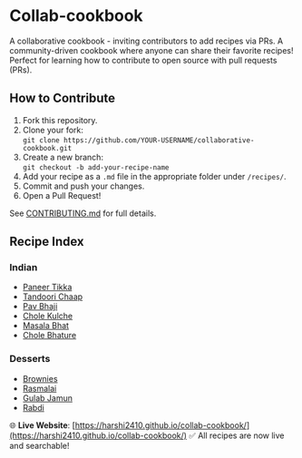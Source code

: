 # Collab-cookbook
A collaborative cookbook - inviting contributors to add recipes via PRs.
A community-driven cookbook where anyone can share their favorite recipes!  
Perfect for learning how to contribute to open source with pull requests (PRs).

## How to Contribute

1. Fork this repository.
2. Clone your fork:  
   `git clone https://github.com/YOUR-USERNAME/collaborative-cookbook.git`
3. Create a new branch:  
   `git checkout -b add-your-recipe-name`
4. Add your recipe as a `.md` file in the appropriate folder under `/recipes/`.
5. Commit and push your changes.
6. Open a Pull Request!

See [CONTRIBUTING.md](CONTRIBUTING.md) for full details.

## Recipe Index

### Indian
- [Paneer Tikka](docs/recipes/indian/paneer-tikka.md)
- [Tandoori Chaap](docs/recipes/indian/tandoori-chaap.md)
- [Pav Bhaji](docs/recipes/indian/pav-bhaji.md)
- [Chole Kulche](docs/recipes/indian/chole-kulche.md)
- [Masala Bhat](docs/recipes/indian/masala-bhat.md)
- [Chole Bhature](docs/recipes/indian/chole-bhature.md)

### Desserts
- [Brownies](docs/recipes/desserts/brownies.md)
- [Rasmalai](docs/recipes/desserts/rasmalai.md)
- [Gulab Jamun](docs/recipes/desserts/gulab-jamun.md)
- [Rabdi](docs/recipes/desserts/rabdi.md)

🌐 **Live Website**: [https://harshi2410.github.io/collab-cookbook/](https://harshi2410.github.io/collab-cookbook/)
✅ All recipes are now live and searchable!